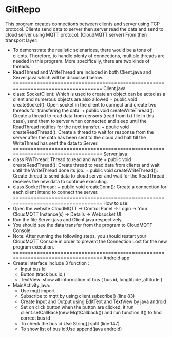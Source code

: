 # GitRepo
This program creates connections between clients and server using TCP protocol. Clients send data to server then server read the data and send to cloud server using MQTT protocol. (CloudMQTT server)
From then transport layer:
- To demonstrate the realistic scienarioes, there would be a tons of clients. Therefore, to handle plenty of connections, multiple threads are needed in this program. More specifically, there are two kinds of threads.
- ReadThread and WriteThread are included in both Client.java and Server.java which will be discussed below.
=================================================================================
Client.java
- class: SocketClient: Which is used to create an object can be acted as a client and numerous objects are also allowed
	 	+ public void createSocket(): Open socket in the client to connect and create two threads for transfering the data.
	 	+ public void createWriteThread(): Create a thread to read data from censors (read from txt file in this case), send them to server when connected and sleep until the ReadThread notifies for the next transfer.
		+ pbulic void createReadThread(): Create a thread to wait for response from the server after the data has been sent to the cloud and halt till the WriteThread has sent the data to Server.
=================================================================================
Server.java
- class RWThread: Thread to read and write
		+ public void createReadThread(): Create thread to read data from clients and wait until the WriteThread done its job.
		+ public void createWriteThread(): Create thread to send data to cloud server and wait for the ReadThread receives the new data to continue executing.
- class SocketThread:
		+ public void createConn(): Create a connection for each client intend to connect the server.
=================================================================================
How to use:
- Open the website CloudMQTT -> Control Panel -> Login -> Your CloudMQTT Instance(s) -> Details -> Websocket UI
- Run the file Server.java and Client.java respectively.
- You should see the data transfer from the program to CloudMQTT Console.
- Note: After running the following steps, you should restart your CloudMQTT Console in order to prevent the Connection Lost for the new program execution. 
=================================================================================
Android app
- Create interface include 3 function :
	+ Input bus id
	+ Button (track bus id,)
	+ TextView: show all information of bus ( bus id, longtitude ,attitude )
- MainActivity.java:
	+ Use mqtt import
	+ Subscribe to mqtt by using client.subscribe() (line 83)
	+ Create Input and Output using EditText and TextView by java android 
	+ Set on click button when the button are clicked, it run client.setCallBack(new MqttCallback()) and run function If() to find correct bus id  
	+ To check the bus id:Use String[] split (line 147) 
	+ To show list of bus id:Use append(java android) 
